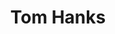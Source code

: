 ---
pid: ch32
title: Tom Hanks
location_transcription: 
coordinates: "[-75.164508159493, 39.952648484183]"
zipcode: '10011'
gen_neighborhood: 
neighborhood: 
outside_phl: 'New York NY '
age: 
age_range: 
instagram: 
image_file_name: ch_32.jpg
proposal_transcription: Streets of Philadelphia. (and for all those who lost a loved
  one).
topic: Family,Neighborhoods
topic_summary: 0, 0, 0
type: Other No Form,Street
keywords_other: 
credit: Ian Hodgati
image_labels: 
twitter: 
facebook: 
permalink: "/monuments/ch32/"
layout: item-page
---